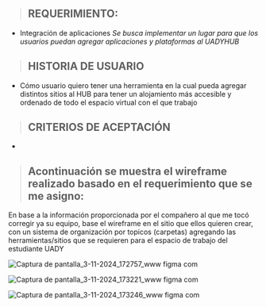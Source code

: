 > ## **REQUERIMIENTO:**
- Integración de aplicaciones 
*Se busca implementar un lugar para que los usuarios puedan agregar aplicaciones y plataformas al UADYHUB*
 > ## **HISTORIA DE USUARIO**
 - Cómo usuario quiero tener una herramienta en la cual pueda agregar distintos sitios al HUB para tener un alojamiento más accesible y ordenado de todo el espacio virtual con el que trabajo 
 > ## **CRITERIOS DE ACEPTACIÓN**
 - 

> ## **Acontinuación se muestra el wireframe realizado basado en el requerimiento que se me asigno:**
En base a la información proporcionada por el compañero al que me tocó corregir ya su equipo, base el wireframe en el sitio que ellos quieren crear, con un sistema de organización por topicos (carpetas) agregando las herramientas/sitios que se requieren para el espacio de trabajo del estudiante UADY

![Captura de pantalla_3-11-2024_172757_www figma com](https://github.com/user-attachments/assets/9b1e6362-1b3c-4535-840a-2186b4ff84c5)

![Captura de pantalla_3-11-2024_173221_www figma com](https://github.com/user-attachments/assets/73e8b164-40eb-44b4-8284-460088c385ad)

![Captura de pantalla_3-11-2024_173246_www figma com](https://github.com/user-attachments/assets/f7b19664-c6b9-4b78-870e-abcf4ed57d20)
